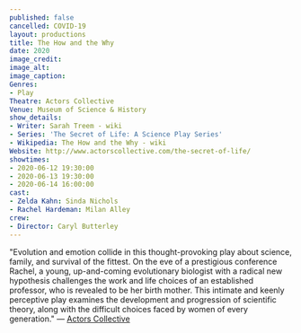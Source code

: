 ```yaml
---
published: false
cancelled: COVID-19
layout: productions
title: The How and the Why
date: 2020
image_credit:
image_alt:
image_caption:
Genres: 
- Play
Theatre: Actors Collective
Venue: Museum of Science & History
show_details:
- Writer: Sarah Treem - wiki
- Series: 'The Secret of Life: A Science Play Series'
- Wikipedia: The How and the Why - wiki
Website: http://www.actorscollective.com/the-secret-of-life/
showtimes:
- 2020-06-12 19:30:00
- 2020-06-13 19:30:00
- 2020-06-14 16:00:00
cast:
- Zelda Kahn: Sinda Nichols
- Rachel Hardeman: Milan Alley
crew:
- Director: Caryl Butterley
--- 
```


"Evolution and emotion collide in this thought-provoking play about science, family, and survival of the fittest. On the eve of a prestigious conference Rachel, a young, up-and-coming evolutionary biologist with a radical new hypothesis challenges the work and life choices of an established professor, who is revealed to be her birth mother. This intimate and keenly perceptive play examines the development and progression of scientific theory, along with the difficult choices faced by women of every generation." — [Actors Collective](http://www.actorscollective.com/the-secret-of-life/)
